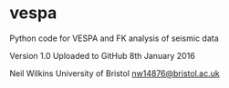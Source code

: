 # vespa
Python code for VESPA and FK analysis of seismic data

Version 1.0
Uploaded to GitHub 8th January 2016

Neil Wilkins
University of Bristol
nw14876@bristol.ac.uk
